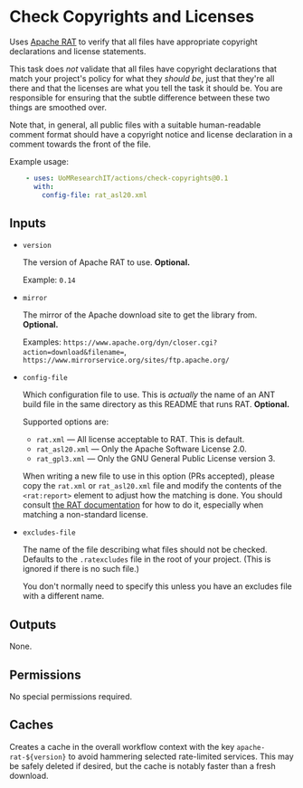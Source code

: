 # Check Copyrights and Licenses

Uses [Apache RAT](https://creadur.apache.org/rat/index.html) to verify that all files have appropriate copyright declarations and license statements.

This task does _not_ validate that all files have copyright declarations that match your project's policy for what they _should be_, just that they're all there and that the licenses are what you tell the task it should be. You are responsible for ensuring that the subtle difference between these two things are smoothed over.

Note that, in general, all public files with a suitable human-readable comment format should have a copyright notice and license declaration in a comment towards the front of the file.

Example usage:

```yml
    - uses: UoMResearchIT/actions/check-copyrights@0.1
      with:
        config-file: rat_asl20.xml
```

## Inputs

* `version`

    The version of Apache RAT to use. **Optional.**

    Example: `0.14`

* `mirror`

    The mirror of the Apache download site to get the library from. **Optional.**

    Examples: `https://www.apache.org/dyn/closer.cgi?action=download&filename=`,
    `https://www.mirrorservice.org/sites/ftp.apache.org/`

* `config-file`

    Which configuration file to use. This is _actually_ the name of an ANT build file in the same directory as this README that runs RAT. **Optional.**

    Supported options are:
    * `rat.xml` &mdash; All license acceptable to RAT. This is default.
    * `rat_asl20.xml` &mdash; Only the Apache Software License 2.0.
    * `rat_gpl3.xml` &mdash; Only the GNU General Public License version 3.

    When writing a new file to use in this option (PRs accepted), please copy the `rat.xml` or `rat_asl20.xml` file and modify the contents of the `<rat:report>` element to adjust how the matching is done. You should consult [the RAT documentation](https://creadur.apache.org/rat/apache-rat-tasks/types.html) for how to do it, especially when matching a non-standard license.

* `excludes-file`

    The name of the file describing what files should not be checked.
    Defaults to the `.ratexcludes` file in the root of your project. (This is ignored if there is no such file.)

    You don't normally need to specify this unless you have an excludes file with a different name.

## Outputs

None.

## Permissions

No special permissions required.

## Caches

Creates a cache in the overall workflow context with the key `apache-rat-${version}` to avoid hammering selected rate-limited services. This may be safely deleted if desired, but the cache is notably faster than a fresh download.
